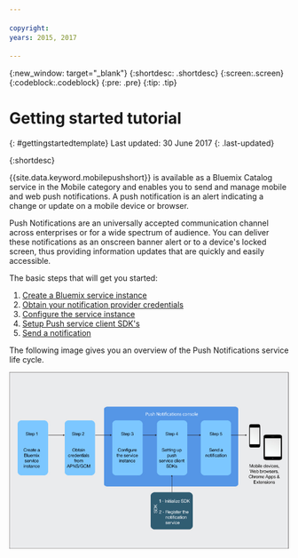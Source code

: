 ```yaml
---

copyright:
years: 2015, 2017

---
```


{:new_window: target="_blank"}
{:shortdesc: .shortdesc}
{:screen:.screen}
{:codeblock:.codeblock}
{:pre: .pre}
{:tip: .tip}

# Getting started tutorial
{: #gettingstartedtemplate}
Last updated: 30 June 2017
{: .last-updated}

{:shortdesc}

{{site.data.keyword.mobilepushshort}} is available as a Bluemix Catalog service in the Mobile category and enables you to send and manage mobile and web push notifications. A push notification is an alert indicating a change or update on a mobile device or browser.

Push Notifications are an universally accepted communication channel across enterprises or for a wide spectrum of audience. You can deliver these notifications as an onscreen banner alert or to a device's locked screen, thus providing information updates that are quickly and easily accessible.  

The basic steps that will get you started:

1. [Create a Bluemix service instance](/docs/services/push_step_prereq.html)
1. [Obtain your notification provider credentials](/docs/services/mobilepush/push_step_1.html)
1. [Configure the service instance](/docs/services/mobilepush/push_step_2.html)
1. [Setup Push service client SDK's](/docs/services/mobilepush/push_step_3.html)
1. [Send a notification](/docs/services/mobilepush/push_step_4.html)

The following image gives you an overview of the Push Notifications service life cycle.

![Push Overview](images/push_notification_lifecycle.jpg)


  








